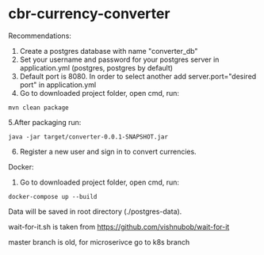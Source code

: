 # cbr-currency-converter
Recommendations:
1. Create a postgres database with name "converter_db"
2. Set your username and password for your postgres server in application.yml (postgres, postgres by default)
3. Default port is 8080. In order to select another add server.port="desired port" in application.yml
4. Go to downloaded project folder, open cmd, run:
```
mvn clean package
``` 
5.After packaging run:
```
java -jar target/converter-0.0.1-SNAPSHOT.jar
```
6. Register a new user and sign in to convert currencies.


Docker:
1. Go to downloaded project folder, open cmd, run:
```
docker-compose up --build
``` 
Data will be saved in root directory (./postgres-data). 

wait-for-it.sh is taken from https://github.com/vishnubob/wait-for-it

master branch is old, for microserivce go to k8s branch
